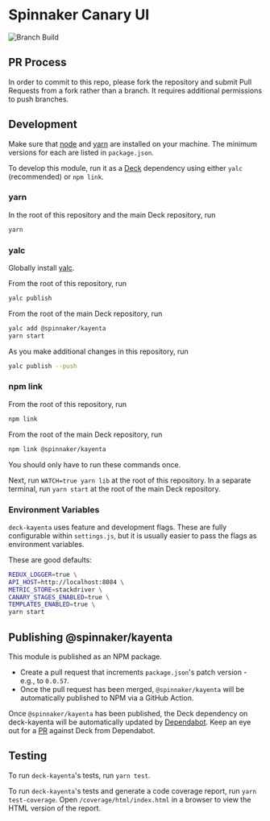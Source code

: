 # Spinnaker Canary UI

![Branch Build](https://github.com/spinnaker/deck-kayenta/workflows/Branch%20Build/badge.svg)

## PR Process

In order to commit to this repo, please fork the repository and submit Pull Requests from a fork rather than a branch. It requires additional permissions to push branches.

## Development

Make sure that [node](http://nodejs.org/download/) and [yarn](https://yarnpkg.com/en/docs/install)
are installed on your machine. The minimum versions for each are listed in `package.json`.

To develop this module, run it as a [Deck](https://github.com/spinnaker/deck) dependency using either `yalc` (recommended) or `npm link`.

### yarn

In the root of this repository and the main Deck repository, run

```bash
yarn
```

### yalc

Globally install [yalc](https://github.com/whitecolor/yalc).

From the root of this repository, run

```bash
yalc publish
```

From the root of the main Deck repository, run

```bash
yalc add @spinnaker/kayenta
yarn start
```

As you make additional changes in this repository, run

```bash
yalc publish --push
```

### npm link

From the root of this repository, run

```bash
npm link
```

From the root of the main Deck repository, run

```bash
npm link @spinnaker/kayenta
```

You should only have to run these commands once.

Next, run `WATCH=true yarn lib` at the root of this repository. In a separate terminal,
run `yarn start` at the root of the main Deck repository.

### Environment Variables

`deck-kayenta` uses feature and development flags. These are fully configurable within `settings.js`,
but it is usually easier to pass the flags as environment variables.

These are good defaults:

```bash
REDUX_LOGGER=true \
API_HOST=http://localhost:8084 \
METRIC_STORE=stackdriver \
CANARY_STAGES_ENABLED=true \
TEMPLATES_ENABLED=true \
yarn start
```

## Publishing @spinnaker/kayenta

This module is published as an NPM package.

- Create a pull request that increments `package.json`'s patch version - e.g., to `0.0.57`.
- Once the pull request has been merged, `@spinnaker/kayenta` will be automatically published to NPM via a GitHub Action.

Once `@spinnaker/kayenta` has been published, the Deck dependency on deck-kayenta will be automatically
updated by [Dependabot](https://github.com/spinnaker/deck/blob/master/.dependabot/config.yml). Keep an eye out
for a [PR](https://github.com/spinnaker/deck/pulls/app%2Fdependabot-preview) against Deck from Dependabot.

## Testing

To run `deck-kayenta`'s tests, run `yarn test`.

To run `deck-kayenta`'s tests and generate a code coverage report, run `yarn test-coverage`.
Open `/coverage/html/index.html` in a browser to view the HTML version of the report.
